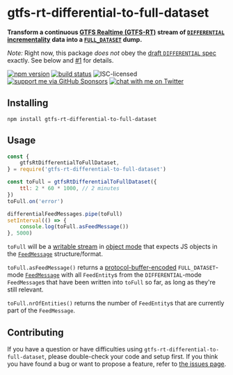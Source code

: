 # gtfs-rt-differential-to-full-dataset

**Transform a continuous [GTFS Realtime (GTFS-RT)](https://developers.google.com/transit/gtfs-realtime/) stream of [`DIFFERENTIAL` incrementality](https://gtfs.org/documentation/realtime/reference/#enum-incrementality) data into a [`FULL_DATASET`](https://gtfs.org/documentation/realtime/reference/#enum-incrementality) dump.**

*Note:* Right now, this package *does not* obey the [draft `DIFFERENTIAL` spec](https://github.com/google/transit/issues/84) exactly. See below and [#1](https://github.com/derhuerst/gtfs-rt-differential-to-full-dataset/issues/1) for details.

[![npm version](https://img.shields.io/npm/v/gtfs-rt-differential-to-full-dataset.svg)](https://www.npmjs.com/package/gtfs-rt-differential-to-full-dataset)
[![build status](https://img.shields.io/travis/derhuerst/gtfs-rt-differential-to-full-dataset.svg)](https://travis-ci.org/derhuerst/gtfs-rt-differential-to-full-dataset)
![ISC-licensed](https://img.shields.io/github/license/derhuerst/gtfs-rt-differential-to-full-dataset.svg)
[![support me via GitHub Sponsors](https://img.shields.io/badge/support%20me-donate-fa7664.svg)](https://github.com/sponsors/derhuerst)
[![chat with me on Twitter](https://img.shields.io/badge/chat%20with%20me-on%20Twitter-1da1f2.svg)](https://twitter.com/derhuerst)


## Installing

```shell
npm install gtfs-rt-differential-to-full-dataset
```


## Usage

```js
const {
	gtfsRtDifferentialToFullDataset,
} = require('gtfs-rt-differential-to-full-dataset')

const toFull = gtfsRtDifferentialToFullDataset({
	ttl: 2 * 60 * 1000, // 2 minutes
})
toFull.on('error')

differentialFeedMessages.pipe(toFull)
setInterval(() => {
	console.log(toFull.asFeedMessage())
}, 5000)
```

`toFull` will be a [writable stream](https://nodejs.org/api/stream.html#stream_class_stream_writable) in [object mode](https://nodejs.org/api/stream.html#stream_object_mode) that expects JS objects in the [`FeedMessage`](https://gtfs.org/documentation/realtime/reference/#message-feedmessage) structure/format.

`toFull.asFeedMessage()` returns a [protocol-buffer-encoded](https://protobuf.dev) `FULL_DATASET`-mode [`FeedMessage`](https://gtfs.org/documentation/realtime/reference/#message-feedmessage) with all `FeedEntity`s from the `DIFFERENTIAL`-mode `FeedMessage`s that have been written into `toFull` so far, as long as they're still relevant.

`toFull.nrOfEntities()` returns the number of `FeedEntity`s that are currently part of the `FeedMessage`.


## Contributing

If you have a question or have difficulties using `gtfs-rt-differential-to-full-dataset`, please double-check your code and setup first. If you think you have found a bug or want to propose a feature, refer to [the issues page](https://github.com/derhuerst/gtfs-rt-differential-to-full-dataset/issues).
